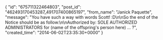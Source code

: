  {
   "id": "675711322464803",
   "post_id": "462493170453287_491707400865197",
   "from_name": "Janick Paquette",
   "message": "You have such a way with words Scott! :D\n\nSo the end of the Notice should be as follow:\n\nAuthorized by: SOLE AUTHORIZED ADMINISTRATORS for (name of the offspring's person here) ... ?",
   "created_time": "2014-06-02T23:35:30+0000"
 }
